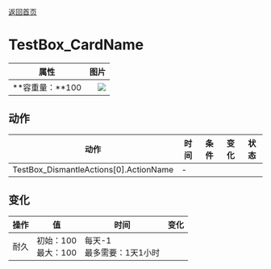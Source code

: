 [返回首页](index.md)  
# TestBox_CardName  
>   
  
  属性  |   图片   
 ----  |  ----:   
 **容重量：**100  |  ![](Sprite/undefined.png)   
  
## 动作  
动作  |  时间  |  条件  |  变化  |  状态  
----  |  ----  |  ----  |  ----  |  ----  
TestBox_DismantleActions[0].ActionName  |  -  |    |    |    
## 变化  
操作  |  值  |  时间  |  变化  
----  |  ----  |  ----  |  ----  
耐久  |  初始：100<br>最大：100  |  每天-1<br>最多需要：1天1小时  |    
